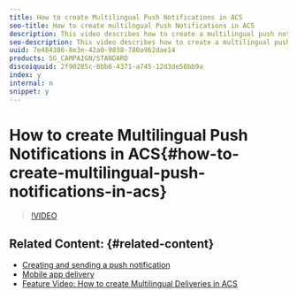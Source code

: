 ```yaml
---
title: How to create Multilingual Push Notifications in ACS
seo-title: How to create multilngual Push Notifications in ACS
description: This video describes how to create a multilingual push notification in Adobe Campaign Standard. 
seo-description: This video describes how to create a multilingual push notification in Adobe Campaign Standard.
uuid: 7e484386-8e3e-42a0-9838-780a962dae14
products: SG_CAMPAIGN/STANDARD
discoiquuid: 2f90285c-8bb6-4371-a745-12d3de58bb9a
index: y
internal: n
snippet: y
---
```


# How to create Multilingual Push Notifications in ACS{#how-to-create-multilingual-push-notifications-in-acs}

>[!VIDEO](https://video.tv.adobe.com/v/23304?quality=12)

## Related Content: {#related-content}

* [Creating and sending a push notification](https://helpx.adobe.com/campaign/standard/channels/using/creating-and-sending-a-push-notification.html)
* [Mobile app delivery](https://helpx.adobe.com/campaign/standard/automating/using/mobile-app-delivery.html)
* [Feature Video: How to create Multilingual Deliveries in ACS](../../acs/using/acs-create_multilingual_deliveries-feature-video-use.md)

